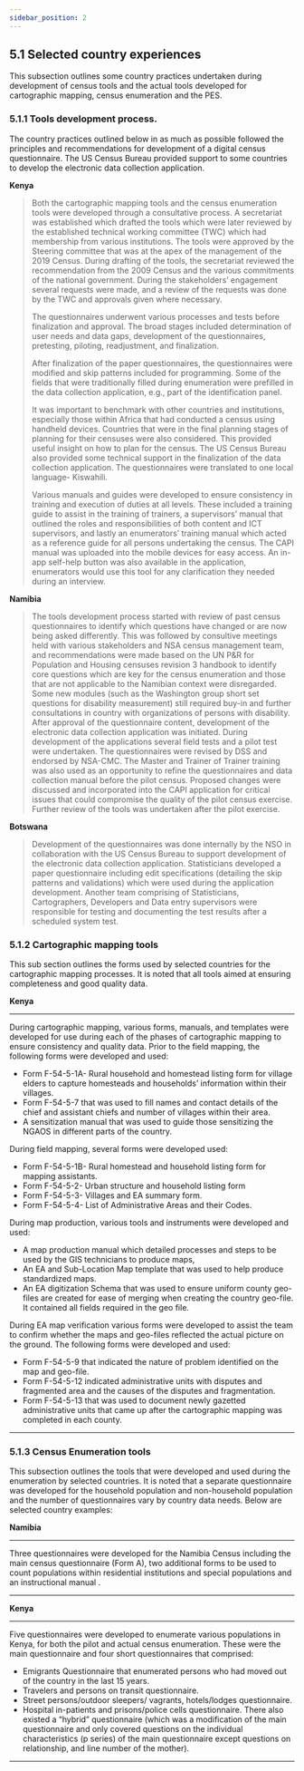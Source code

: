 ```yaml
---
sidebar_position: 2
---
```



## 5.1 Selected country experiences
This subsection outlines some country practices undertaken during development of census tools and the actual tools developed for cartographic mapping, census enumeration and the PES.

### 5.1.1	Tools development process. 
The country practices outlined below in as much as possible followed the principles and recommendations for development of a digital census questionnaire. The US Census Bureau provided support to some countries to develop the electronic data collection application.

**Kenya**
>Both the cartographic mapping tools and the census enumeration tools were developed through a consultative process. A secretariat was established which drafted the tools which were later reviewed by the established technical working committee (TWC) which had membership from various institutions. The tools were approved by the Steering committee that was at the apex of the management of the 2019 Census. During drafting of the tools, the secretariat reviewed the recommendation from the 2009 Census and the various commitments of the national government. During the stakeholders’ engagement several requests were made, and a review of the requests was done by the TWC and approvals given where necessary.
>
>The questionnaires underwent various processes and tests before finalization and approval. The broad stages included determination of user needs and data gaps, development of the questionnaires, pretesting, piloting, readjustment, and finalization.
>
>After finalization of the paper questionnaires, the questionnaires were modified and skip patterns included for programming. Some of the fields that were traditionally filled during enumeration were prefilled in the data collection application, e.g., part of the identification panel.
>
>It was important to benchmark with other countries and institutions, especially those within Africa that had conducted a census using handheld devices. Countries that were in the final planning stages of planning for their censuses were also considered. This provided useful insight on how to plan for the census. The US Census Bureau also provided some technical support in the finalization of the data collection application. The questionnaires were translated to one local language- Kiswahili. 
>
>Various manuals and guides were developed to ensure consistency in training and execution of duties at all levels. These included a training guide to assist in the training of trainers, a supervisors’ manual that outlined the roles and responsibilities of both content and ICT supervisors, and lastly an enumerators’ training manual which acted as a reference guide for all persons undertaking the census.
The CAPI manual was uploaded into the mobile devices for easy access. An in-app self-help button was also available in the application, enumerators would use this tool for any clarification they needed during an interview.

**Namibia**
>The tools development process started with review of past census questionnaires to identify which questions have changed or are now being asked differently. This was followed by consultive meetings held with various stakeholders and NSA census management team, and recommendations were made based on the UN P&R for Population and Housing censuses revision 3 handbook to identify core questions which are key for the census enumeration and those that are not applicable to the Namibian context were disregarded. Some new modules (such as the Washington group short set questions for disability measurement) still required buy-in and further consultations in country with organizations of persons with disability.
>After approval of the questionnaire content, development of the electronic data collection application was initiated. During development of the applications several field tests and a pilot test were undertaken. The questionnaires were revised by DSS and endorsed by NSA-CMC. The Master and Trainer of Trainer training was also used as an opportunity to refine the questionnaires and data collection manual before the pilot census. Proposed changes were discussed and incorporated into the CAPI application for critical issues that could compromise the quality of the pilot census exercise. Further review of the tools was undertaken after the pilot exercise. 

**Botswana**
>Development of the questionnaires was done internally by the NSO in collaboration with the US Census Bureau to support development of the electronic data collection application. Statisticians developed a paper questionnaire including edit specifications (detailing the skip patterns and validations) which were used during the application development. Another team comprising of Statisticians, Cartographers, Developers and Data entry supervisors were responsible for testing and documenting the test results after a scheduled system test.

### 5.1.2 Cartographic mapping tools 
This sub section outlines the forms used by selected countries for the cartographic mapping processes. It is noted that all tools aimed at ensuring completeness  and good quality data.

**Kenya**
_____________________________________________
During cartographic mapping, various forms, manuals, and templates were developed for use during each of the phases of cartographic mapping to ensure consistency and quality data. 
Prior to the field mapping, the following forms were developed and used: 
-	Form F-54-5-1A- Rural household and homestead listing form for village elders to capture homesteads and households’ information within their villages.
-	Form F-54-5-7 that was used to fill names and contact details of the chief and assistant chiefs and number of villages within their area. 
-	A sensitization manual that was used to guide those sensitizing the NGAOS in different parts of the country.  

During field mapping, several forms were developed used:
-	Form F-54-5-1B- Rural homestead and household listing form for mapping assistants.
-	Form F-54-5-2- Urban structure and household listing form 
-	Form F-54-5-3- Villages and EA summary form.
-	Form F-54-5-4- List of Administrative Areas and their Codes. 

During map production, various tools and instruments were developed and used: 
-	A map production manual which detailed processes and steps to be used by the GIS technicians to produce maps, 
-	An EA and Sub-Location Map template that was used to help produce standardized maps.
-	An EA digitization Schema that was used to ensure uniform county geo-files are created for ease of merging when creating the country geo-file. It contained all fields required in the geo file. 

During EA map verification various forms were developed to assist the team to confirm whether the maps and geo-files reflected the actual picture on the ground. The following forms were developed and used:
-	Form F-54-5-9 that indicated the nature of problem identified on the map and geo-file.
-	Form F-54-5-12 indicated administrative units with disputes and fragmented area and the causes of the disputes and fragmentation.
-	Form F-54-5-13 that was used to document newly gazetted  administrative units that came up after the cartographic mapping was completed in each county.
__________________________________________________________

### 5.1.3 Census Enumeration tools
This subsection outlines the tools that were developed and used during the enumeration by selected countries. It is noted that a separate questionnaire was developed for the household population and non-household population and the number of questionnaires vary by country data needs. Below are selected country examples:

**Namibia**
_________________________________________________________
Three questionnaires were developed for the Namibia Census including the main census questionnaire (Form A), two additional forms to be used to count populations within residential institutions and special populations and an instructional manual .
________________________________________________________
**Kenya**
________________________________________________________
Five questionnaires were developed to enumerate various populations in Kenya, for both the pilot and actual census enumeration. These were the main questionnaire and four short questionnaires that comprised: 
-	Emigrants Questionnaire that enumerated persons who had moved out of the country in the last 15 years. 
-	Travelers and persons on transit questionnaire. 
-	Street persons/outdoor sleepers/ vagrants, hotels/lodges questionnaire.
-	Hospital in-patients and prisons/police cells questionnaire.
There also existed a “hybrid” questionnaire (which was a modification of the main questionnaire and only covered questions on the individual characteristics (p series) of the main questionnaire except questions on relationship, and line number of the mother).
________________________________________________________
